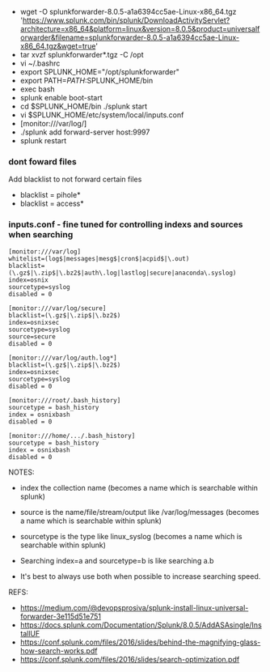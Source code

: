 - wget -O splunkforwarder-8.0.5-a1a6394cc5ae-Linux-x86_64.tgz 'https://www.splunk.com/bin/splunk/DownloadActivityServlet?architecture=x86_64&platform=linux&version=8.0.5&product=universalforwarder&filename=splunkforwarder-8.0.5-a1a6394cc5ae-Linux-x86_64.tgz&wget=true'
- tar xvzf splunkforwarder*.tgz -C /opt
- vi ~/.bashrc
- export SPLUNK_HOME="/opt/splunkforwarder"
- export PATH=$PATH:$SPLUNK_HOME/bin 
- exec bash
- splunk enable boot-start 
- cd $SPLUNK_HOME/bin ./splunk start
- vi $SPLUNK_HOME/etc/system/local/inputs.conf
- [monitor:///var/log/]
- ./splunk add forward-server host:9997
- splunk restart

### dont foward files
Add blacklist to not forward certain files
- blacklist = pihole*
- blacklist = access*

### inputs.conf - fine tuned for controlling indexs and sources when searching

```
[monitor:///var/log]
whitelist=(log$|messages|mesg$|cron$|acpid$|\.out)
blacklist=(\.gz$|\.zip$|\.bz2$|auth\.log|lastlog|secure|anaconda\.syslog)
index=osnix
sourcetype=syslog
disabled = 0

[monitor:///var/log/secure]
blacklist=(\.gz$|\.zip$|\.bz2$)
index=osnixsec
sourcetype=syslog
source=secure
disabled = 0

[monitor:///var/log/auth.log*]
blacklist=(\.gz$|\.zip$|\.bz2$)
index=osnixsec
sourcetype=syslog
disabled = 0

[monitor:///root/.bash_history]
sourcetype = bash_history
index = osnixbash
disabled = 0

[monitor:///home/.../.bash_history]
sourcetype = bash_history
index = osnixbash
disabled = 0
```

NOTES:
- index the collection name (becomes a name which is searchable within splunk)
- source is the name/file/stream/output like /var/log/messages (becomes a name which is searchable within splunk)
- sourcetype is the type like linux_syslog (becomes a name which is searchable within splunk)

- Searching index=a and sourcetype=b is like searching a.b
- It's best to always use both when possible to increase searching speed. 

REFS:
- https://medium.com/@devopsprosiva/splunk-install-linux-universal-forwarder-3e115d51e751
- https://docs.splunk.com/Documentation/Splunk/8.0.5/AddASAsingle/InstallUF
- https://conf.splunk.com/files/2016/slides/behind-the-magnifying-glass-how-search-works.pdf
- https://conf.splunk.com/files/2016/slides/search-optimization.pdf
